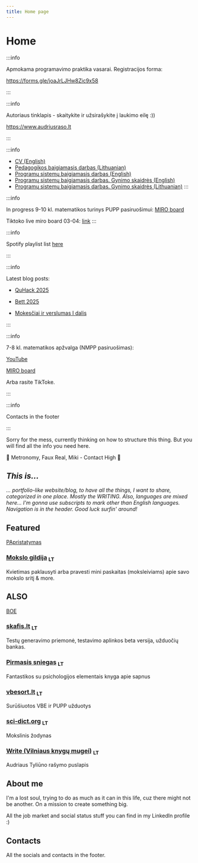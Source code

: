 ```yaml
---
title: Home page
---
```


# Home

:::info

Apmokama programavimo praktika vasarai. Registracijos forma:

https://forms.gle/joaJrLJHw8Zic9x58

:::

:::info

Autoriaus tinklapis - skaitykite ir užsirašykite į laukimo eilę :))

https://www.audriusraso.lt

:::

:::info

- [CV (English)](CV.pdf)
- [Pedagogikos baigiamasis darbas (Lithuanian)](https://virtualibiblioteka.vu.lt/permalink/370LABT_VU/14n863t/alma9913135881108452)
- [Programų sistemų baigiamasis darbas (English)](./ŠuliokasNaglis2025.pdf)
- [Programų sistemų baigiamasis darbas. Gynimo skaidrės (English)](./slides.pdf)
- [Programų sistemų baigiamasis darbas. Gynimo skaidrės (Lithuanian)](./slides_lt.pdf)
  :::

:::info

In progress 9-10 kl. matematikos turinys PUPP pasiruošimui: [MIRO board](https://miro.com/app/board/uXjVIXtefYI=/)

Tiktoko live miro board 03-04: [link](https://miro.com/app/board/uXjVIWeX0-E=/?share_link_id=334646440153)
:::

:::info

Spotify playlist list [here](/docs/music/)

:::

:::info

Latest blog posts:

- [QuHack 2025](/blog/2025/02/02/quhack)

- [Bett 2025](/blog/2025/01/24/bett)

- [Mokesčiai ir verslumas I dalis](/blog/2025/01/24/verslas-tutorial)

:::

:::info

7-8 kl. matematikos apžvalga (NMPP pasiruošimas):

[YouTube](https://youtu.be/9b9aq7ysZvI)

[MIRO board](https://miro.com/app/board/uXjVIbbkq3c=/)

Arba rasite TikToke.

:::

:::info

Contacts in the footer

:::

Sorry for the mess, currently thinking on how to structure this thing. But you will find all the info you need here.

🎵 Metronomy, Faux Real, Miki - Contact High 🎵

## _This is..._

_... portfolio-like website/blog, to have all the things, I want to share, categorized in one place. Mostly the WRITING. Also, languages are mixed here... I'm gonna use subscripts to mark other than English languages. Navigation is in the header. Good luck surfin' around!_

## Featured

[PApristatymas](PApristatymasNaglis.pdf)

### [Mokslo gildija] <sub>LT</sub>

Kvietimas paklausyti arba pravesti mini paskaitas (moksleiviams) apie savo mokslo sritį & more.

## ALSO

[BOE](/docs/teach/book-of-everything)

### [skafis.lt] <sub>LT</sub>

Testų generavimo priemonė, testavimo aplinkos beta versija, užduočių bankas.

### [Pirmasis sniegas] <sub>LT</sub>

Fantastikos su psichologijos elementais knyga apie sapnus

### [vbesort.lt] <sub>LT</sub>

Surūšiuotos VBE ir PUPP užduotys

### [sci-dict.org] <sub>LT</sub>

Mokslinis žodynas

### [Write (Vilniaus knygų mugei)] <sub>LT</sub>

Audriaus Tyliūno rašymo puslapis

## About me

I'm a lost soul, trying to do as much as it can in this life, cuz there might not be another. On a mission to create something big.

All the job market and social status stuff you can find in my LinkedIn profile :)

## Contacts

All the socials and contacts in the footer.

[Pirmasis sniegas]: /docs/write/the-first-snow
[Mokslo gildija]: docs/teach/the-science-guild
[vbesort.lt]: https://www.vbesort.lt
[sci-dict.org]: https://www.sci-dict.org
[skafis.lt]: https://www.skafis.lt
[Write (Vilniaus knygų mugei)]: /docs/write
